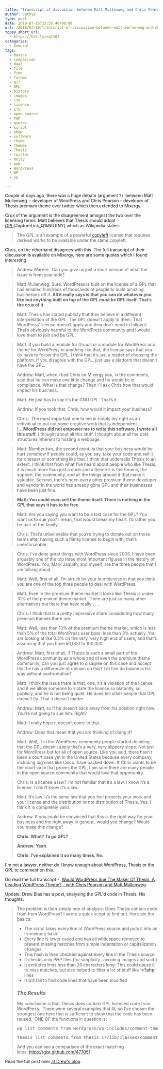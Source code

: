 ```yaml
---
title: 'Transcript of discussion between Matt Mullenweg and Chris Pearson – Summarizing #thesiswp'
author: Sathya
type: post
date: 2010-07-15T22:56:40+00:00
url: /2010/07/16/transcript-of-discussion-between-matt-mullenweg-and-chris-pearson/
topsy_short_url:
  - https://bit.ly/aq7SQ3
categories:
  - General
tags:
  - basics
  - comparison
  - dual
  - file
  - find
  - forums
  - git
  - GPL
  - history
  - images
  - iso
  - license
  - LTS
  - open source
  - PHP
  - quotes
  - script
  - show
  - software
  - theme
  - themes
  - Thesis
  - twitter
  - Unity
  - web
  - WordPress
  - WP
  - xp

---
```

Couple of days ago, there was a huge debate (argument ?)  between Matt Mullenweg  - developer of WordPress and Chris Pearson - developer of Thesis premium theme over twitter which then extended to Mixergy.

Crux of the argument is the disagreement amognst the two over the licensing terms. Matt believes that Thesis should adopt [GPL][1]{#aptureLink_Q1kNtLltNY} which as Wikipedia states:

> The GPL is an example of a powerful [copyleft][2] license that requires derived works to be available under the same copyleft.

Chris, on the otherhand disagrees with this. The full transcript of their discussion is available on Mixergy, here are some quotes which I found interesting:

<!--more-->

> Andrew Warner:  Can you give us just a short version of what the issue is from your side?

> Matt Mullenweg: Sure. WordPress is built on the license of a GPL that has enabled hundreds of thousands of people to build amazing businesses off it. **All it really says is that you can do whatever you like but anything built on top of the GPL must be GPL itself. That’s the crux of it**.

> Matt: Thesis has stated publicly that they believe in a different interpretation of the GPL. The GPL doesn’t apply to them. That WordPress’ license doesn’t apply and they don’t need to follow it. That’s obviously harmful to the WordPress community and I would love them to join and be GPL.

> Matt: If you build a module for Drupal or a module for WordPress or a theme for WordPress or anything like that, the license says that you do have to follow the GPL. I think that it’s just a matter of choosing the platform. If you disagree with the GPL, just use a platform that doesn’t have the GPL.

> Andrew: Matt, when I had Chris on Mixergy you, in the comments, said that he can make one little change and he would be in compliance. What is that change? Then I’ll ask Chris how that would impact his business.
> 
> Matt: He just has to say it’s the GNU GPL. That’s it.
> 
> Andrew: If you took that, Chris, how would it impact your business?
> 
> Chris:  The most important one to me is simply my right as an individual to put out some creative work that is independent. [&#8230;]**WordPress did not empower me to write this software, I wrote all this stuff.** I thought about all this stuff. I thought about all the data structures inherent to hosting a webpage.

> Matt: Number two, the second point, is that your business would be hurt somehow if people could, as you say, take your code and sell it for cheaper or something like that. I think that undersells Thesis to an extent. I think that from what I’ve heard about people who like Thesis, it is much more than just a code and a theme it is the forums, the support, the community, and all the things around it that make it valuable. Second, there’s been every other premium theme developer and vendor in the world has already gone GPL and their businesses have been just fine.

> **Matt: You could even sell the theme itself. There is nothing in the GPL that says it has to be free.**

> Matt: Are you saying you want to be a test case for the GPL? You want us to sue you? I mean, that would break my heart. I’d rather you be part of the family.

> Chris: That’s unbelievable that you’re trying to dictate out on those terms after having such a flimsy license to begin with, that’s unenforceable.

> Chris: I’ve done great things with WordPress since 2006. I have been arguably one of the top three most important figures in the history of WordPress. You, Mark Jaquith, and myself, are the three people that I am talking about.
> 
> Matt: Well, first of all, I’m struck by your humbleness in that you think you are one of the top three people to deal with WordPress.

> Matt: Even in the premium theme market it looks like Thesis is under 10% of the premium theme market. There are just so many other alternatives out there that have really . . .
> 
> Chris: I think that is a pretty impressive share considering how many premium themes there are.
> 
> Matt: Well, less than 10% of the premium theme market, which is less than 5% of the total WordPress user base, less than 3% actually. You are looking at like 0.3% on the very, very high end of users, and that’s assuming that you have 50,000 to 100,000.

> Andrew: Matt, first of all, if Thesis is such a small part of the WordPress community as a whole and of even the premium theme community, can you just agree to disagree on this case and accept that he has a difference of opinion on this? Let him do business his way without confrontation?
> 
> Matt: I think the issue there is that, one, it’s a violation of the license and if we allow someone to violate the license so blatantly, so publicly, and he is not being quiet. He does tell other people that GPL doesn’t fly. That it doesn’t matter.

> Andrew: Matt, so if he doesn’t back away from his position right now. You’re not going to sue him. Right?
> 
> Matt: I really hope it doesn’t come to that.
> 
> Andrew: Does that mean that you are thinking of doing it?
> 
> Matt: Well, if in the WordPress community people started deciding that the GPL doesn’t apply that’s a very, very slippery slope. Not just for WordPress but for all of open source. Like you said, there hasn’t been a court case yet in the United States because every company, including big ones like Cisco, have backed down. If Chris wants to be the court case that proves the GPL, I am sure there are many people in the open source community that would love that opportunity.

> Chris: Is a license a law? I’m not familiar that it’s a law. I know it’s a license. I didn’t know it’s a law.
> 
> Matt: It’s law. It’s the same law that you feel protects your work and your license and the distribution or not distribution of Thesis. Yes. I think it is completely valid.

> Andrew: If you could be convinced that this is the right way for your business and the right away in general, would you change? Would you make this change?
> 
> **Chris: What? To go GPL?**
> 
> **Andrew: Yeah.**
> 
> **Chris: I’ve explained it so many times. No.**

I'm not a lawyer, neither do I know enough about WordPress, Thesis or the GPL to comment on this.

Do read the full transcript -  [Would WordPress Sue The Maker Of Thesis, A Leading WordPress Theme? – with Chris Pearson and Matt Mullenweg][3].

Update: Drew Blas has a post, analysing the GPL'd code in Thesis. His thoughts:

> The problem is then simply one of analysis: Does Thesis contain code from from WordPress? I wrote a quick script to find out. Here are the basics:
> 
>   * The script takes every line of WordPress source and puts it into an in-memory hash.
>   * Every line is lower cased and has all whitespace removed to prevent missing matches from simple indentation or capitalization changes
>   * This hash is then checked against every line in the Thesis source
>   * It checks only PHP files (for simplicity…avoiding images and such)
>   * It excludes lines less than 20 characters long: This could cause it to miss matches, but also helped to filter a lot of stuff like ‘**<?php**‘ lines
>   * It will fail to find code lines that have been modified
> 
> ### _The Results_
> 
> My conclusion is that Thesis does contain GPL licensed code from WordPress.  There were several examples that fit, so I’ve chosen the strongest one here that is sufficient to show that the code has been reused.  ONE OF the functions in question is:
> 
> <pre>wp_list_comments from wordpress/wp-includes/comment-template.php:1387</pre>
> 
> <pre>thesis_list_comments from thesis_17/lib/classes/comments.php:169</pre>
> 
> And you can see a comparison of the exact matching lines: <a href="https://gist.github.com/477051" target="_blank">https://gist.github.com/477051</a>

Read the full post over [at Drew's blog][4].

 [1]: https://en.wikipedia.org/wiki/GNU%20General%20Public%20License
 [2]: https://en.wikipedia.org/wiki//wiki/index.php?title=Copyleft "Copyleft"
 [3]: https://mixergy.com/chris-pearson-matt-mullenweg/
 [4]: https://drewblas.com/2010/07/15/an-analysis-of-gpled-code-in-thesis/
